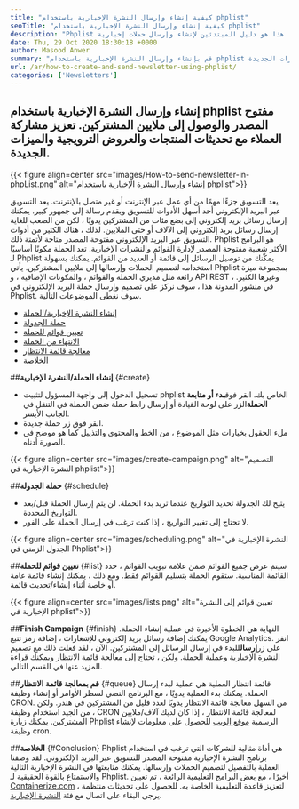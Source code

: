 ```yaml
---
title: "كيفية إنشاء وإرسال النشرة الإخبارية باستخدام phplist" 
seoTitle: "كيفية إنشاء وإرسال النشرة الإخبارية باستخدام phplist" 
description: "Phplist هو برنامج النشرة الإخبارية المفتوحة المصدر الرائدة للتسويق عبر البريد الإلكتروني. هذا هو دليل المبتدئين لإنشاء وإرسال حملات إخبارية." 
date: Thu, 29 Oct 2020 18:30:18 +0000
author: Masood Anwer
summary: "قم بإنشاء وإرسال النشرة الإخبارية باستخدام phplist مفتوح المصدر والوصول إلى ملايين المشتركين. تعزيز مشاركة العملاء مع تحديثات المنتجات والعروض الترويجية والميزات الجديدة." 
url: /ar/how-to-create-and-send-newsletter-using-phplist/
categories: ['Newsletters']
---
```


## إنشاء وإرسال النشرة الإخبارية باستخدام phplist مفتوح المصدر والوصول إلى ملايين المشتركين. تعزيز مشاركة العملاء مع تحديثات المنتجات والعروض الترويجية والميزات الجديدة.

{{< figure align=center src="images/How-to-send-newsletter-in-phpList.png" alt="إنشاء وإرسال النشرة الإخبارية باستخدام phplist">}}

يعد التسويق جزءًا مهمًا من أي عمل عبر الإنترنت أو غير متصل بالإنترنت. يعد التسويق عبر البريد الإلكتروني أحد أسهل الأدوات للتسويق ويقدم رسالة إلى جمهور كبير. يمكنك إرسال رسائل بريد إلكتروني إلى بضع مئات من المشتركين يدويًا ، لكن من الصعب للغاية إرسال رسائل بريد إلكتروني إلى الآلاف أو حتى الملايين. لذلك ، هناك الكثير من أدوات التسويق عبر البريد الإلكتروني مفتوحة المصدر متاحة لأتمتة ذلك.
Phplist هو البرامج الأكثر شعبية مفتوحة المصدر لإدارة القوائم والنشرات الإخبارية. تعد الحملة مكونًا أساسيًا لـ Phplist يمكّنك من توصيل الرسائل إلى قائمة أو العديد من القوائم. يمكنك بسهولة استخدامه لتصميم الحملات وإرسالها إلى ملايين المشتركين. يأتي Phplist بمجموعة ميزة رائعة مثل مديري الحملة والقوائم ، والمكونات الإضافية ، و API REST ، وغيرها الكثير.
في منشور المدونة هذا ، سوف نركز على تصميم وإرسال حملة البريد الإلكتروني في Phplist. سوف نغطي الموضوعات التالية.
  * [إنشاء النشرة الإخبارية/الحملة][2]
  * [حملة الجدولة][3]
  * [تعيين قوائم للحملة][4]
  * [الانتهاء من الحملة][5]
  * [معالجة قائمة الانتظار][6]
  * [الخلاصة][7]

##**إنشاء الحملة/النشرة الإخبارية** {#create}
  * تسجيل الدخول إلى واجهة المسؤول لتثبيت phplist الخاص بك. انقر فوق**بدء أو متابعة الحملة**الزر على لوحة القيادة أو إرسال رابط حملة ضمن الحملة في التنقل في الجانب الأيسر.
  * انقر فوق زر حملة جديدة.
  * ملء الحقول بخيارات مثل الموضوع ، من الخط والمحتوى والتذييل كما هو موضح في الصورة أدناه.

{{< figure align=center src="images/create-campaign.png" alt="التصميم النشرة الإخبارية في phplist">}}


##**حملة الجدولة** {#schedule}
  * يتيح لك الجدولة تحديد التواريخ عندما تريد بدء الحملة. لن يتم إرسال الحملة قبل/بعد التواريخ المحددة.
  * لا تحتاج إلى تغيير التواريخ ، إذا كنت ترغب في إرسال الحملة على الفور.

{{< figure align=center src="images/scheduling.png" alt="النشرة الإخبارية في الجدول الزمني في Phplist">}}


##**تعيين قوائم للحملة** {#list}
سيتم عرض جميع القوائم ضمن علامة تبويب القوائم ، حدد القائمة المناسبة. ستقوم الحملة بتسليم القوائم فقط. ومع ذلك ، يمكنك إنشاء قائمة عامة أو خاصة أثناء إنشاء/تحديث قائمة.

{{< figure align=center src="images/lists.png" alt="تعيين قوائم إلى النشرة الإخبارية في phplist">}}


##**Finish Campaign** {#finish}
النهاية هي الخطوة الأخيرة في عملية إنشاء الحملة. يمكنك إضافة رسائل بريد إلكتروني للإشعارات ، إضافة رمز تتبع Google Analytics. انقر على زر**إرسال**للبدء في إرسال الرسائل إلى المشتركين. الآن ، لقد فعلت ذلك مع تصميم النشرة الإخبارية وعملية الحملة. ولكن ، تحتاج إلى معالجة قائمة الانتظار ويمكنك قراءة المزيد عنها في القسم التالي.

##**قم بمعالجة قائمة الانتظار** {#queue}
قائمة انتظار العملية هي عملية لبدء إرسال الحملة. يمكنك بدء العملية يدويًا ، مع البرنامج النصي لسطر الأوامر أو إنشاء وظيفة CRON. من السهل معالجة قائمة الانتظار يدويًا لعدد قليل من المشتركين في هندر. ولكن ، من الجيد استخدام وظيفة CRON لمعالجة قائمة الانتظار ، إذا كان لديك آلاف/ملايين المشتركين. يمكنك زيارة Phplist الرسمية [موقع الويب][8] للحصول على معلومات لإنشاء وظيفة cron.

##**الخلاصة** {#Conclusion}
Phplist هي أداة مثالية للشركات التي ترغب في استخدام برنامج النشرة الإخبارية مفتوحة المصدر للتسويق عبر البريد الإلكتروني. لقد وصفنا العملية بالتفصيل لتصميم الحملات وإرسالها. يمكنك متابعتها في النشرة الإخبارية التالية والاستمتاع بالقوة الحقيقية لـ Phplist.
أخيرًا ، مع بعض البرامج التعليمية الرائعة ، تم تعيين [Containerize.com][9] لتعزيز قاعدة التعليمية الخاصة به. للحصول على تحديثات منتظمة ، يرجى البقاء على اتصال مع فئة [النشرة الإخبارية][10].

  
[1]: https://products.containerize.com/newsletter/phplist
[2]: #create
[3]: #schedule
[4]: #list
[5]: #finish
[6]: #queue
[7]: #conclusion
[8]: https://www.phplist.org/manual/books/phplist-manual/page/setting-up-your-cron
[9]: https://containerize.com
[10]: https://blog.containerize.com/category/newsletter/
